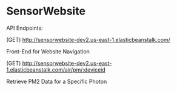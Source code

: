 # SensorWebsite

API Endpoints:

(GET) http://sensorwebsite-dev2.us-east-1.elasticbeanstalk.com/

Front-End for Website Navigation

(GET) http://sensorwebsite-dev2.us-east-1.elasticbeanstalk.com/air/pm/:deviceid

Retrieve PM2 Data for a Specific Photon
